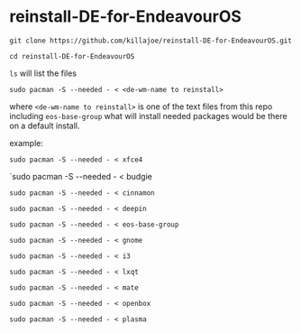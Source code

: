 # reinstall-DE-for-EndeavourOS

`git clone https://github.com/killajoe/reinstall-DE-for-EndeavourOS.git`

`cd reinstall-DE-for-EndeavourOS`

`ls`
will list the files

`sudo pacman -S --needed - < <de-wm-name to reinstall>`

where `<de-wm-name to reinstall>` is one of the text files from this repo including `eos-base-group` what will install needed packages would be there on a default install.

example:

`sudo pacman -S --needed - < xfce4`

`sudo pacman -S --needed - < budgie

`sudo pacman -S --needed - < cinnamon`

`sudo pacman -S --needed - < deepin`

`sudo pacman -S --needed - < eos-base-group`

`sudo pacman -S --needed - < gnome`

`sudo pacman -S --needed - < i3`

`sudo pacman -S --needed - < lxqt`

`sudo pacman -S --needed - < mate`

`sudo pacman -S --needed - < openbox`

`sudo pacman -S --needed - < plasma`
